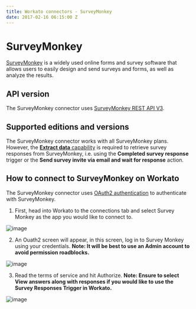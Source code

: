 ```yaml
---
title: Workato connectors - SurveyMonkey
date: 2017-02-16 06:15:00 Z
---
```


# SurveyMonkey
[SurveyMonkey](https://www.surveymonkey.com) is a widely used online forms and survey software that allows users to easily design and send surveys and forms, as well as analyze the results.

## API version
The SurveyMonkey connector uses [SurveyMonkey REST API V3](https://developer.surveymonkey.com/api/v3/#getting-started).

## Supported editions and versions
The SurveyMonkey connector works with all SurveyMonkey plans. However, the [**Extract data** capability](https://www.surveymonkey.com/pricing/details/) is required to retrieve survey responses from SurveyMonkey, i.e. using the **Completed survey response** trigger or the **Send survey invite via email and wait for response** action.

## How to connect to SurveyMonkey on Workato
The SurveyMonkey connector uses [OAuth2 authentication](https://developer.surveymonkey.com/api/v3/#authentication) to authenticate with SurveyMonkey.

1. First, head into Workato to the connections tab and select Survey Monkey as the app you would like to connect to. 

![image](https://user-images.githubusercontent.com/29884948/75465998-79e06f80-5957-11ea-96f7-83c9c6f97a84.png)

2. An Ouath2 screen will appear, in this screen, log in to Survey Monkey using your credentials. 
**Note: It will be best to use an Admin account to avoid permission roadblocks.** 

![image](https://user-images.githubusercontent.com/29884948/75465798-266e2180-5957-11ea-95a3-767582fa73a8.png)

3. Read the terms of service and hit Authorize.
 **Note: Ensure to select View answers along with responses if you would like to use the Survey Responses Trigger in Workato.** 

![image](https://user-images.githubusercontent.com/29884948/75475886-9be1ee00-5967-11ea-8c8e-4ca70bbe6f27.png)

